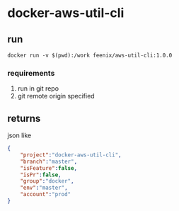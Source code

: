 # docker-aws-util-cli

## run

```
docker run -v $(pwd):/work feenix/aws-util-cli:1.0.0
```

### requirements

1. run in git repo
1. git remote origin specified

## returns

json like

```json
{
    "project":"docker-aws-util-cli",
    "branch":"master",
    "isFeature":false,
    "isPr":false,
    "group":"docker",
    "env":"master",
    "account":"prod"
}
```